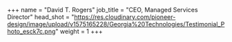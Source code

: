 +++
name = "David T. Rogers"
job_title = "CEO, Managed Services Director"
head_shot = "https://res.cloudinary.com/pioneer-design/image/upload/v1575165228/Georgia%20Technologies/Testimonial_Photo_esck7c.png"
weight = 1
+++